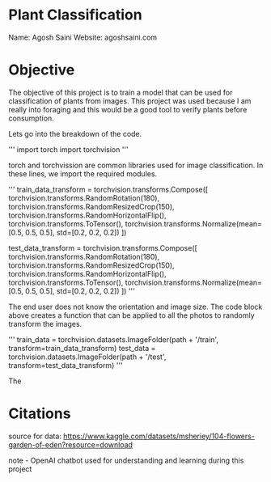 # Plant Classification
Name: Agosh Saini
Website: agoshsaini.com

# Objective
The objective of this project is to train a model that can be used for classification of plants from images. This project was used because I am really into foraging and this would be a good tool to verify plants before consumption.

Lets go into the breakdown of the code.

'''
import torch
import torchvision
'''

torch and torchvission are common libraries used for image classification. In these lines, we import the required modules.

'''
train_data_transform = torchvision.transforms.Compose([
    torchvision.transforms.RandomRotation(180),
    torchvision.transforms.RandomResizedCrop(150),
    torchvision.transforms.RandomHorizontalFlip(),
    torchvision.transforms.ToTensor(),
    torchvision.transforms.Normalize(mean=[0.5, 0.5, 0.5], std=[0.2, 0.2, 0.2])
    ])

test_data_transform = torchvision.transforms.Compose([
    torchvision.transforms.RandomRotation(180),
    torchvision.transforms.RandomResizedCrop(150),
    torchvision.transforms.RandomHorizontalFlip(),
    torchvision.transforms.ToTensor(),
    torchvision.transforms.Normalize(mean=[0.5, 0.5, 0.5], std=[0.2, 0.2, 0.2])
    ])
'''

The end user does not know the orientation and image size. The code block above creates a function that can be applied to all the photos to randomly transform the images. 

'''
train_data = torchvision.datasets.ImageFolder(path + '/train', transform=train_data_transform)
test_data = torchvision.datasets.ImageFolder(path + '/test', transform=test_data_transform)
'''

The 

# Citations
source for data: https://www.kaggle.com/datasets/msheriey/104-flowers-garden-of-eden?resource=download

note - OpenAI chatbot used for understanding and learning during this project
